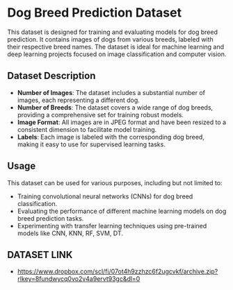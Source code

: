 # Dog Breed Prediction Dataset

This dataset is designed for training and evaluating models for dog breed prediction. It contains images of dogs from various breeds, labeled with their respective breed names. The dataset is ideal for machine learning and deep learning projects focused on image classification and computer vision.

## Dataset Description

- **Number of Images**: The dataset includes a substantial number of images, each representing a different dog.
- **Number of Breeds**: The dataset covers a wide range of dog breeds, providing a comprehensive set for training robust models.
- **Image Format**: All images are in JPEG format and have been resized to a consistent dimension to facilitate model training.
- **Labels**: Each image is labeled with the corresponding dog breed, making it easy to use for supervised learning tasks.

## Usage

This dataset can be used for various purposes, including but not limited to:
- Training convolutional neural networks (CNNs) for dog breed classification.
- Evaluating the performance of different machine learning models on dog breed prediction tasks.
- Experimenting with transfer learning techniques using pre-trained models like CNN, KNN, RF, SVM, DT.
## DATASET LINK
- https://www.dropbox.com/scl/fi/07ot4h9zzhzc6f2ugcvkf/archive.zip?rlkey=8fundwycq0vo2v4a9ervt93gc&dl=0
